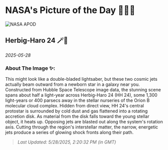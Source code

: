 
# NASA's Picture of the Day 🧑‍🚀💫

  ![NASA APOD](https://apod.nasa.gov/apod/image/2505/hs-2015-42-a-fullHH24.jpg)
  
  ## Herbig-Haro 24 🪄🌌
  
  _2025-05-28_
  
  ### About The Image ✨: 
  
  This might look like a double-bladed lightsaber, but these two cosmic jets actually beam outward from a newborn star in a galaxy near you. Constructed from Hubble Space Telescope image data, the stunning scene spans about half a light-year across Herbig-Haro 24 (HH 24), some 1,300 light-years or 400 parsecs away in the stellar nurseries of the Orion B molecular cloud complex. Hidden from direct view, HH 24's central protostar is surrounded by cold dust and gas flattened into a rotating accretion disk. As material from the disk falls toward the young stellar object, it heats up. Opposing jets are blasted out along the system's rotation axis. Cutting through the region's interstellar matter, the narrow, energetic jets produce a series of glowing shock fronts along their path.
  
  
  
  > _Last Updated: 5/28/2025, 2:20:32 PM (in GMT)_
  
